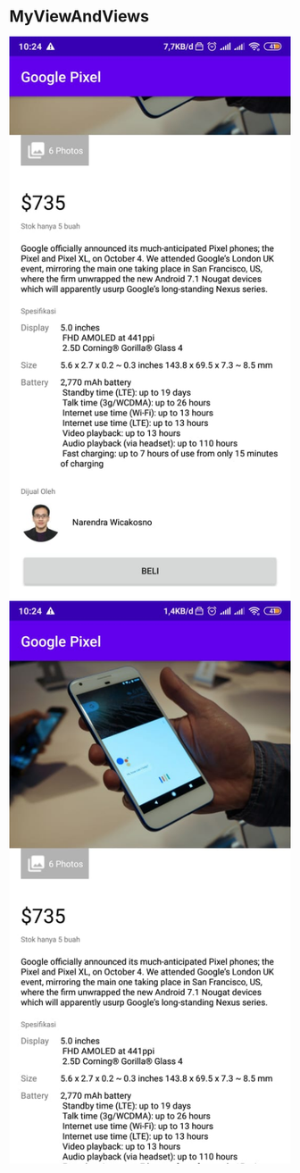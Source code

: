 # MyViewAndViews
![alt text](https://github.com/ManggalaKZ/MyViewAndViews/blob/master/gambar%201.jpeg)
![alt text](https://github.com/ManggalaKZ/MyViewAndViews/blob/master/gambar2.jpeg)
